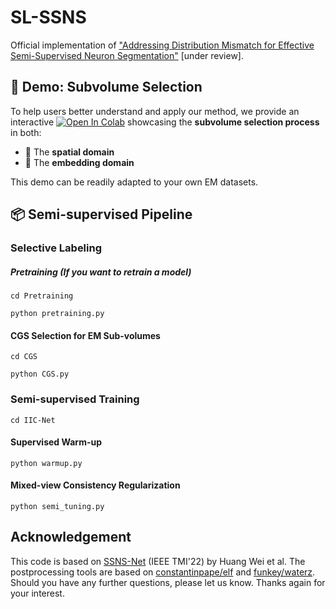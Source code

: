# SL-SSNS
Official implementation of ["Addressing Distribution Mismatch for Effective Semi-Supervised Neuron Segmentation"](https://www.biorxiv.org/content/10.1101/2024.05.26.595303v1) [under review].

## 🧪 Demo: Subvolume Selection

To help users better understand and apply our method, we provide an interactive [![Open In Colab](https://colab.research.google.com/assets/colab-badge.svg)](https://colab.research.google.com/drive/1vPYYeaycpdQjDiu_TQD4LqQbjezf40yc) showcasing the **subvolume selection process** in both:

- 🔹 The **spatial domain**
- 🔹 The **embedding domain**

This demo can be readily adapted to your own EM datasets.

## 📦 Semi-supervised Pipeline
### Selective Labeling
##### Pretraining (If you want to retrain a model)
```
cd Pretraining
```
```
python pretraining.py
```
#### CGS Selection for EM Sub-volumes
```
cd CGS
```
```
python CGS.py
```
### Semi-supervised Training
```
cd IIC-Net
```
#### Supervised Warm-up
```
python warmup.py
```
#### Mixed-view Consistency Regularization
```
python semi_tuning.py
```
## Acknowledgement
This code is based on [SSNS-Net](https://github.com/weih527/SSNS-Net) (IEEE TMI'22) by Huang Wei et al. The postprocessing tools are based on [constantinpape/elf](https://github.com/constantinpape/elf) and [funkey/waterz](https://github.com/funkey/waterz). Should you have any further questions, please let us know. Thanks again for your interest.
